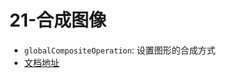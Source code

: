 # 21-合成图像

- `globalCompositeOperation`: 设置图形的合成方式
- [文档地址](https://developer.mozilla.org/zh-CN/docs/Web/API/CanvasRenderingContext2D/globalCompositeOperation)